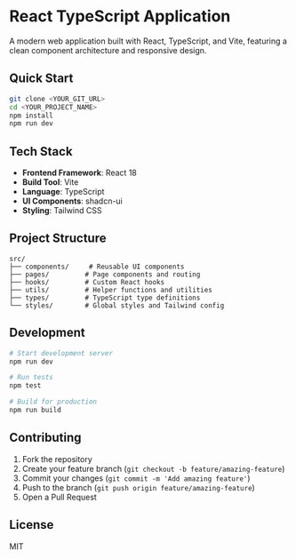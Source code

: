 # React TypeScript Application

A modern web application built with React, TypeScript, and Vite, featuring a clean component architecture and responsive design.

## Quick Start

```sh
git clone <YOUR_GIT_URL>
cd <YOUR_PROJECT_NAME>
npm install
npm run dev
```

## Tech Stack

- **Frontend Framework**: React 18
- **Build Tool**: Vite
- **Language**: TypeScript
- **UI Components**: shadcn-ui
- **Styling**: Tailwind CSS

## Project Structure

```
src/
├── components/     # Reusable UI components
├── pages/         # Page components and routing
├── hooks/         # Custom React hooks
├── utils/         # Helper functions and utilities
├── types/         # TypeScript type definitions
└── styles/        # Global styles and Tailwind config
```

## Development

```sh
# Start development server
npm run dev

# Run tests
npm test

# Build for production
npm run build
```

## Contributing

1. Fork the repository
2. Create your feature branch (`git checkout -b feature/amazing-feature`)
3. Commit your changes (`git commit -m 'Add amazing feature'`)
4. Push to the branch (`git push origin feature/amazing-feature`)
5. Open a Pull Request

## License

MIT

